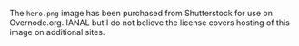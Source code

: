 The `hero.png` image has been purchased from Shutterstock for use on Overnode.org.  IANAL but I do not believe the license covers hosting of this image on additional sites.